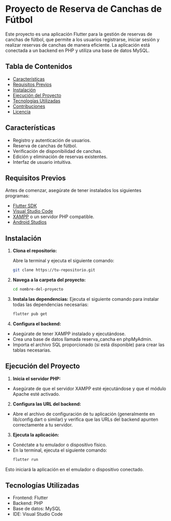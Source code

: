 # Proyecto de Reserva de Canchas de Fútbol

Este proyecto es una aplicación Flutter para la gestión de reservas de canchas de fútbol, que permite a los usuarios registrarse, iniciar sesión y realizar reservas de canchas de manera eficiente. La aplicación está conectada a un backend en PHP y utiliza una base de datos MySQL.

## Tabla de Contenidos

- [Características](#características)
- [Requisitos Previos](#requisitos-previos)
- [Instalación](#instalación)
- [Ejecución del Proyecto](#ejecución-del-proyecto)
- [Tecnologías Utilizadas](#tecnologías-utilizadas)
- [Contribuciones](#contribuciones)
- [Licencia](#licencia)

## Características

- Registro y autenticación de usuarios.
- Reserva de canchas de fútbol.
- Verificación de disponibilidad de canchas.
- Edición y eliminación de reservas existentes.
- Interfaz de usuario intuitiva.

## Requisitos Previos

Antes de comenzar, asegúrate de tener instalados los siguientes programas:

- [Flutter SDK](https://flutter.dev/docs/get-started/install)
- [Visual Studio Code](https://code.visualstudio.com/)
- [XAMPP](https://www.apachefriends.org/index.html) o un servidor PHP compatible.
- [Android Studios](https://developer.android.com/studio?hl=es-419)

## Instalación

1. **Clona el repositorio:**

   Abre la terminal y ejecuta el siguiente comando:

   ```bash
   git clone https://tu-repositorio.git

2. **Navega a la carpeta del proyecto:**
    ```bash
    cd nombre-del-proyecto

3. **Instala las dependencias:**
   Ejecuta el siguiente comando para instalar todas las dependencias necesarias:
    ```bash
    flutter pub get

4. **Configura el backend:**
- Asegúrate de tener XAMPP instalado y ejecutándose.
- Crea una base de datos llamada reserva_cancha en phpMyAdmin.
- Importa el archivo SQL proporcionado (si está disponible) para crear las tablas necesarias.

## Ejecución del Proyecto
1. **Inicia el servidor PHP:**
- Asegúrate de que el servidor XAMPP esté ejecutándose y que el módulo Apache esté activado.
2. **Configura las URL del backend:**
- Abre el archivo de configuración de tu aplicación (generalmente en lib/config.dart o similar) y verifica que las URLs del backend apunten correctamente a tu servidor.
3. **Ejecuta la aplicación:**
- Conéctate a tu emulador o dispositivo físico.
- En la terminal, ejecuta el siguiente comando:
  ```bash
  flutter run
Esto iniciará la aplicación en el emulador o dispositivo conectado.

## Tecnologías Utilizadas
- Frontend: Flutter
- Backend: PHP
- Base de datos: MySQL
- IDE: Visual Studio Code
